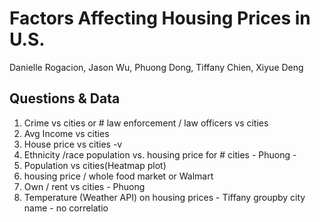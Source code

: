 # Factors Affecting Housing Prices in U.S.
Danielle Rogacion, Jason Wu, Phuong Dong, Tiffany Chien, Xiyue Deng
##  Questions & Data
1. Crime vs cities  or # law enforcement / law officers vs cities
2. Avg Income vs cities
3. House price vs cities -v
5. Ethnicity /race population vs. housing price for # cities  - Phuong - 
6. Population vs cities(Heatmap plot)
7. housing price / whole food market or Walmart
8. Own / rent vs cities - Phuong
9. Temperature (Weather API) on housing prices - Tiffany groupby city name - no correlatio
